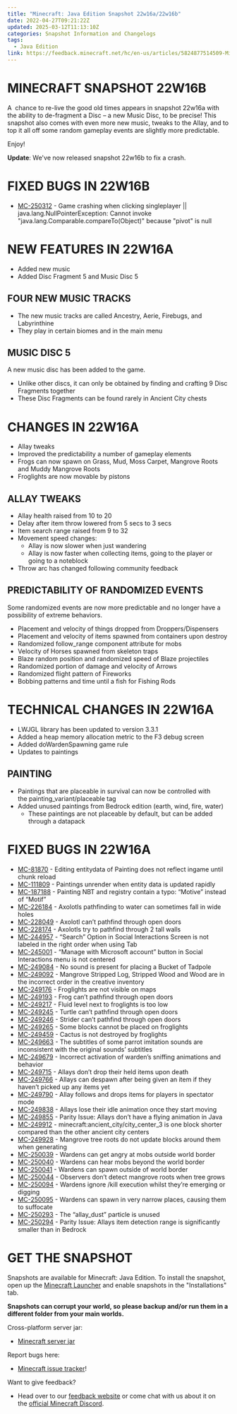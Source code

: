 ```yaml
---
title: "Minecraft: Java Edition Snapshot 22w16a/22w16b"
date: 2022-04-27T09:21:22Z
updated: 2025-03-12T11:13:10Z
categories: Snapshot Information and Changelogs
tags:
  - Java Edition
link: https://feedback.minecraft.net/hc/en-us/articles/5824877514509-Minecraft-Java-Edition-Snapshot-22w16a-22w16b
---
```


# MINECRAFT SNAPSHOT 22W16B  

A  chance to re-live the good old times appears in snapshot 22w16a with the ability to de-fragment a Disc – a new Music Disc, to be precise! This snapshot also comes with even more new music, tweaks to the Allay, and to top it all off some random gameplay events are slightly more predictable.

Enjoy!

**Update**: We've now released snapshot 22w16b to fix a crash.

# FIXED BUGS IN 22W16B

- [MC-250312](https://bugs.mojang.com/browse/MC-250312) - Game crashing when clicking singleplayer \|\| java.lang.NullPointerException: Cannot invoke "java.lang.Comparable.compareTo(Object)" because "pivot" is null

# NEW FEATURES IN 22W16A

- Added new music
- Added Disc Fragment 5 and Music Disc 5

## FOUR NEW MUSIC TRACKS

- The new music tracks are called Ancestry, Aerie, Firebugs, and Labyrinthine
- They play in certain biomes and in the main menu

## MUSIC DISC 5

A new music disc has been added to the game.

- Unlike other discs, it can only be obtained by finding and crafting 9 Disc Fragments together
- These Disc Fragments can be found rarely in Ancient City chests

# CHANGES IN 22W16A

- Allay tweaks
- Improved the predictability a number of gameplay elements
- Frogs can now spawn on Grass, Mud, Moss Carpet, Mangrove Roots and Muddy Mangrove Roots
- Froglights are now movable by pistons

## ALLAY TWEAKS

- Allay health raised from 10 to 20
- Delay after item throw lowered from 5 secs to 3 secs
- Item search range raised from 9 to 32
- Movement speed changes:
  - Allay is now slower when just wandering
  - Allay is now faster when collecting items, going to the player or going to a noteblock
- Throw arc has changed following community feedback

## PREDICTABILITY OF RANDOMIZED EVENTS

Some randomized events are now more predictable and no longer have a possibility of extreme behaviors.

- Placement and velocity of things dropped from Droppers/Dispensers
- Placement and velocity of items spawned from containers upon destroy
- Randomized follow_range component attribute for mobs
- Velocity of Horses spawned from skeleton traps
- Blaze random position and randomized speed of Blaze projectiles
- Randomized portion of damage and velocity of Arrows
- Randomized flight pattern of Fireworks
- Bobbing patterns and time until a fish for Fishing Rods

# TECHNICAL CHANGES IN 22W16A

- LWJGL library has been updated to version 3.3.1
- Added a heap memory allocation metric to the F3 debug screen
- Added doWardenSpawning game rule
- Updates to paintings

## PAINTING

- Paintings that are placeable in survival can now be controlled with the painting_variant/placeable tag
- Added unused paintings from Bedrock edition (earth, wind, fire, water)
  - These paintings are not placeable by default, but can be added through a datapack

# FIXED BUGS IN 22W16A

- [MC-81870](https://bugs.mojang.com/browse/MC-81870) - Editing entitydata of Painting does not reflect ingame until chunk reload
- [MC-111809](https://bugs.mojang.com/browse/MC-111809) - Paintings unrender when entity data is updated rapidly
- [MC-187188](https://bugs.mojang.com/browse/MC-187188) - Painting NBT and registry contain a typo: “Motive” instead of “Motif”
- [MC-226184](https://bugs.mojang.com/browse/MC-226184) - Axolotls pathfinding to water can sometimes fall in wide holes
- [MC-228049](https://bugs.mojang.com/browse/MC-228049) - Axolotl can’t pathfind through open doors
- [MC-228174](https://bugs.mojang.com/browse/MC-228174) - Axolotls try to pathfind through 2 tall walls
- [MC-244957](https://bugs.mojang.com/browse/MC-244957) - “Search” Option in Social Interactions Screen is not labeled in the right order when using Tab
- [MC-245001](https://bugs.mojang.com/browse/MC-245001) - “Manage with Microsoft account” button in Social Interactions menu is not centered
- [MC-249084](https://bugs.mojang.com/browse/MC-249084) - No sound is present for placing a Bucket of Tadpole
- [MC-249092](https://bugs.mojang.com/browse/MC-249092) - Mangrove Stripped Log, Stripped Wood and Wood are in the incorrect order in the creative inventory
- [MC-249176](https://bugs.mojang.com/browse/MC-249176) - Froglights are not visible on maps
- [MC-249193](https://bugs.mojang.com/browse/MC-249193) - Frog can’t pathfind through open doors
- [MC-249217](https://bugs.mojang.com/browse/MC-249217) - Fluid level next to froglights is too low
- [MC-249245](https://bugs.mojang.com/browse/MC-249245) - Turtle can’t pathfind through open doors
- [MC-249246](https://bugs.mojang.com/browse/MC-249246) - Strider can’t pathfind through open doors
- [MC-249265](https://bugs.mojang.com/browse/MC-249265) - Some blocks cannot be placed on froglights
- [MC-249459](https://bugs.mojang.com/browse/MC-249459) - Cactus is not destroyed by froglights
- [MC-249663](https://bugs.mojang.com/browse/MC-249663) - The subtitles of some parrot imitation sounds are inconsistent with the original sounds’ subtitles
- [MC-249679](https://bugs.mojang.com/browse/MC-249679) - Incorrect activation of warden’s sniffing animations and behavior
- [MC-249715](https://bugs.mojang.com/browse/MC-249715) - Allays don’t drop their held items upon death
- [MC-249766](https://bugs.mojang.com/browse/MC-249766) - Allays can despawn after being given an item if they haven’t picked up any items yet
- [MC-249790](https://bugs.mojang.com/browse/MC-249790) - Allay follows and drops items for players in spectator mode
- [MC-249838](https://bugs.mojang.com/browse/MC-249838) - Allays lose their idle animation once they start moving
- [MC-249855](https://bugs.mojang.com/browse/MC-249855) - Parity Issue: Allays don’t have a flying animation in Java
- [MC-249912](https://bugs.mojang.com/browse/MC-249912) - minecraft:ancient_city/city_center_3 is one block shorter compared than the other ancient city centers
- [MC-249928](https://bugs.mojang.com/browse/MC-249928) - Mangrove tree roots do not update blocks around them when generating
- [MC-250039](https://bugs.mojang.com/browse/MC-250039) - Wardens can get angry at mobs outside world border
- [MC-250040](https://bugs.mojang.com/browse/MC-250040) - Wardens can hear mobs beyond the world border
- [MC-250041](https://bugs.mojang.com/browse/MC-250041) - Wardens can spawn outside of world border
- [MC-250044](https://bugs.mojang.com/browse/MC-250044) - Observers don’t detect mangrove roots when tree grows
- [MC-250094](https://bugs.mojang.com/browse/MC-250094) - Wardens ignore /kill execution whilst they’re emerging or digging
- [MC-250095](https://bugs.mojang.com/browse/MC-250095) - Wardens can spawn in very narrow places, causing them to suffocate
- [MC-250293](https://bugs.mojang.com/browse/MC-250293) - The “allay_dust” particle is unused
- [MC-250294](https://bugs.mojang.com/browse/MC-250294) - Parity Issue: Allays item detection range is significantly smaller than in Bedrock

# GET THE SNAPSHOT

Snapshots are available for Minecraft: Java Edition. To install the snapshot, open up the [Minecraft Launcher](https://www.minecraft.net/download.html) and enable snapshots in the "Installations" tab.

**Snapshots can corrupt your world, so please backup and/or run them in a different folder from your main worlds.**

Cross-platform server jar:

- [Minecraft server jar](https://launcher.mojang.com/v1/objects/a54810e8b1a7a043fa54a462309d680ad67da479/server.jar)

Report bugs here:

- [Minecraft issue tracker](https://bugs.mojang.com/browse/MC)!

Want to give feedback?

- Head over to our [feedback website](https://aka.ms/JavaSnapshotFeedback?ref=minecraftnet) or come chat with us about it on the [official Minecraft Discord](https://discordapp.com/invite/minecraft).
